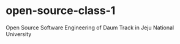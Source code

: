 open-source-class-1
===================

Open Source Software Engineering of Daum Track in Jeju National University

